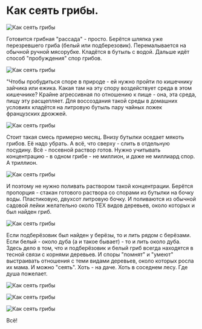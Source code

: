 # Как сеять грибы.
![Как сеять грибы](/images/Houseworks/Gidroponic/griby_na_semena_1.jpg 'Как сеять грибы')

Готовится грибная "рассада" - просто. Берётся шляпка уже перезревшего гриба (белый или подберезовик). Перемалывается на обычной ручной мясорубке. Кладётся в бутыль с водой. Дальше идёт способ "пробуждения" спор грибов.

![Как сеять грибы](/images/Houseworks/Gidroponic/griby_na_semena_2.jpg 'Как сеять грибы')

"Чтобы пробудиться споре в природе - ей нужно пройти по кишечнику зайчика или ежика. Какая там на эту спору воздействует среда в этом кишечнике? Крайне агрессивная по отношению к пище - она, эта среда, пищу эту расщепляет. Для воссоздания такой среды в домашних условиях кладётся на литровую бутыль пару чайных ложек французских дрожжей.

![Как сеять грибы](/images/Houseworks/Gidroponic/griby_na_semena_3.jpg 'Как сеять грибы')

Стоит такая смесь примерно месяц. Внизу бутылки оседает мякоть грибов. Её надо убрать. А всё, что сверху - слить в отдельную посудину. Всё - посевной раствор готов. Нужно учитывать концентрацию - в одном грибе - не миллион, и даже не миллиард спор. А триллион.

![Как сеять грибы](/images/Houseworks/Gidroponic/griby_na_semena_4.jpg 'Как сеять грибы')

И поэтому не нужно поливать раствором такой концентрации. Берётся пропорция - стакан готового раствора со спорами из бутылки на бочку воды. Пластиковую, двухсот литровую бочку. И поливаются из обычной садовой лейки желательно около ТЕХ видов деревьев, около которых и был найден гриб.

![Как сеять грибы](/images/Houseworks/Gidroponic/griby_na_semena_5.jpg 'Как сеять грибы')

Если подберёзовик был найден у берёзы, то и лить рядом с берёзами. Если белый - около дуба (а и такое бывает) - то и лить около дуба. Здесь дело в том, что и подберёзовик и белый гриб всегда находятся в тесной связи с корнями деревьев. И споры "помнят" и "умеют" выстраивать отношения с теми видами деревьев, около которых росла их мама. И можно "сеять". Хоть - на даче. Хоть в соседнем лесу. Где душа пожелает.

![Как сеять грибы](/images/Houseworks/Gidroponic/griby_na_semena_6.jpg 'Как сеять грибы')

![Как сеять грибы](/images/Houseworks/Gidroponic/griby_na_semena_7.jpg 'Как сеять грибы')

![Как сеять грибы](/images/Houseworks/Gidroponic/griby_na_semena_8.jpg 'Как сеять грибы')

Всё!
